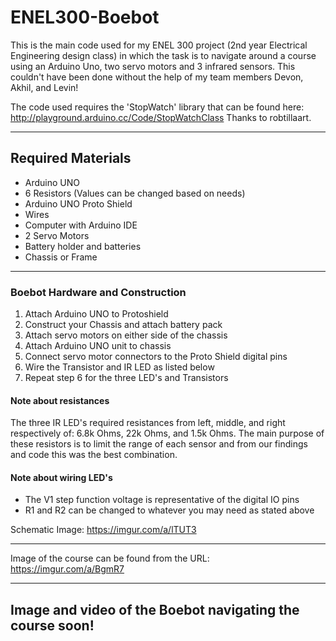 # ENEL300-Boebot

This is the main code used for my ENEL 300 project (2nd year Electrical Engineering design class) in which the task is to navigate around a course using an Arduino Uno, two servo motors and 3 infrared sensors. 
This couldn't have been done without the help of my team members Devon, Akhil, and Levin!

The code used requires the 'StopWatch' library that can be found here: http://playground.arduino.cc/Code/StopWatchClass
Thanks to robtillaart.

------------------------------------------------------------------------------------------------------------------------------------------

## Required Materials
 -  Arduino UNO
 -  6 Resistors (Values can be changed based on needs)
 -  Arduino UNO Proto Shield
 -  Wires
 -  Computer with Arduino IDE
 -  2 Servo Motors
 -  Battery holder and batteries
 -  Chassis or Frame

------------------------------------------------------------------------------------------------------------------------------------------
### Boebot Hardware and Construction
1. Attach Arduino UNO to Protoshield
2. Construct your Chassis and attach battery pack
3. Attach servo motors on either side of the chassis
4. Attach Arduino UNO unit to chassis
5. Connect servo motor connectors to the Proto Shield digital pins
6. Wire the Transistor and IR LED as listed below
7. Repeat step 6 for the three LED's and Transistors

#### Note about resistances
The three IR LED's required resistances from left, middle, and right respectively of: 6.8k Ohms, 22k Ohms, and 1.5k Ohms. The main purpose of these resistors is to limit the range of each sensor and from our findings and code this was the best combination.

#### Note about wiring LED's
-   The V1 step function voltage is representative of the digital IO pins
-   R1 and R2 can be changed to whatever you may need as stated above

Schematic Image:
https://imgur.com/a/lTUT3

------------------------------------------------------------------------------------------------------------------------------------------

Image of the course can be found from the URL:
https://imgur.com/a/BgmR7

------------------------------------------------------------------------------------------------------------------------------------------

Image and video of the Boebot navigating the course soon!
------------------------------------------------------------------------------------------------------------------------------------------
